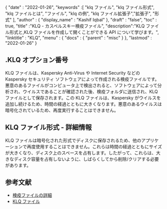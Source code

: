 {
  "date" : "2022-01-26",
  "keywords" :[ "klq ファイル", "klq ファイル形式", "klq ファイルとは", "ファイル", "klq の例", "klq ファイル拡張子","拡張子", "形式" ],
  "author" : {
    "display_name" : "Kashif Iqbal"
},
  "draft" : "false",
  "toc" : true,
  "title" :"KLQ - カスペルスキー検疫ファイル",
  "description":"KLQ ファイル形式と,KLQ ファイルを作成して開くことができる API について学びます。",
  "linktitle" : "KLQ",
  "menu" : {
    "docs" : {
      "parent" : "misc"
}
},
  "lastmod" : "2022-01-26"
}

## .KLQ オプション番号

KLQ ファイルは、Kaspersky Anti-Virus や Internet Security などの Kaspersky セキュリティ ソフトウェアによって作成される検疫ファイルです。悪意のあるファイルがコンピュータ上で検出されると、ソフトウェアによって分析され、ウイルスであることが確認された後、検疫フォルダに送信され、KLQ ファイルとして保存されます。この KLQ ファイルは、Kaspersky がウイルスを追加し続けるため、時間の経過とともに大きくなります。悪意のあるウイルスは暗号化されているため、再度実行することはできません。

## KLQ ファイル形式 - 詳細情報

KLQ ファイルは暗号化された形式でディスクに保存されるため、他のアプリケーションで再度使用することはできません。これらは時間の経過とともにサイズが大きくなり、ディスク上のスペースを占有します。したがって、これらは、大きなディスク容量を占有しないように、しばらくしてから削除/クリアする必要があります。

## 参考文献

* [検疫ファイルの詳細](https://forum.kaspersky.com/)
* [KLQ ファイル](https://community.kaspersky.com/search?q=klq%20file)

